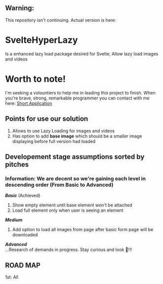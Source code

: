 ## Warning: ##
This repository isn't continuing. Actual version is here: 

# SvelteHyperLazy
Is a enhanced lazy load package desired for Svelte; Allow lazy load images and videos

# Worth to note!
I'm seeking a volountiers to help me in leading this project to finish. When you're brave, strong, remarkable programmer you can contact with me here: [Short Application](https://forms.gle/QRjhGXnq4CuDE4P48)

## Points for use our solution
1. Allows to use Lazy Loading for images and videos
2. Has option to add **base image** which should be a smaller image displaying before full version had loaded


## **Developement stage assumptions sorted by pitches**

### **Information:** We are decent so we're gaining each level in descending order  (From Basic to Advanced)

***Basic*** (Achieved)
1. Show empty element until base element won't be attached
2. Load full element only when user is seeing an element

***Medium***
1. Add option to load all images from page after basic form page will be downloaded

***Advanced***
<br>
...Research of demands in progress. Stay curious and look 👀!!!

## ROAD MAP
1st: All 
